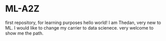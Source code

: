 # ML-A2Z
first repository, for learning purposes
hello world!
I am Thedan, very new to ML. I would like to change my carrier to data scienece.
very welcome to show me the path.
